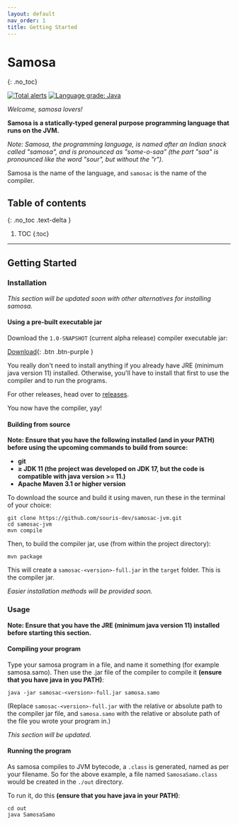 ```yaml
---
layout: default
nav_order: 1
title: Getting Started
---
```


# Samosa
{: .no_toc}

[![Total alerts](https://img.shields.io/lgtm/alerts/g/souris-dev/samosac-jvm.svg?logo=lgtm&logoWidth=18)](https://lgtm.com/projects/g/souris-dev/samosac-jvm/alerts/) [![Language grade: Java](https://img.shields.io/lgtm/grade/java/g/souris-dev/samosac-jvm.svg?logo=lgtm&logoWidth=18)](https://lgtm.com/projects/g/souris-dev/samosac-jvm/context:java)

_Welcome, samosa lovers!_

**Samosa is a statically-typed general purpose programming language that runs on the JVM.**

_Note: Samosa, the programming language, is named after an Indian snack called "samosa", and is pronounced as "some-o-saa" (the part "saa" is pronounced like the word "sour", but without the "r")._

Samosa is the name of the language, and `samosac` is the name of the compiler.
## Table of contents
{: .no_toc .text-delta }

1. TOC
{:toc}

---
## Getting Started

### Installation

_This section will be updated soon with other alternatives for installing samosa._

#### Using a pre-built executable jar

Download the `1.0-SNAPSHOT` (current alpha release) compiler executable jar:

[Download](https://github.com/souris-dev/samosac-jvm/releases/download/v1.0.0-alpha/samosac-1.0-SNAPSHOT-full.jar){: .btn .btn-purple }

You really don't need to install anything if you already have JRE (minimum java version 11) installed. Otherwise, you'll have to install that first to use the compiler and to run the programs.

For other releases, head over to [releases](https://github.com/souris-dev/samosac-jvm/releases).

You now have the compiler, yay!

#### Building from source

**Note: Ensure that you have the following installed (and in your PATH) before using the upcoming commands to build from source:**

*   **git**
*   **≥ JDK 11 (the project was developed on JDK 17, but the code is compatible with java version >= 11.)**
*   **Apache Maven 3.1 or higher version**

To download the source and build it using maven, run these in the terminal of your choice:

```
git clone https://github.com/souris-dev/samosac-jvm.git
cd samosac-jvm
mvn compile
```
Then, to build the compiler jar, use (from within the project directory):

```
mvn package
```

This will create a `samosac-<version>-full.jar` in the `target` folder. This is the compiler jar.

_Easier installation methods will be provided soon._

### Usage

**Note: Ensure that you have the JRE (minimum java version 11) installed before starting this section.**

#### Compiling your program

Type your samosa program in a file, and name it something (for example samosa.samo). Then use the .jar file of the compiler to compile it **(ensure that you have java in you PATH)**:

```
java -jar samosac-<version>-full.jar samosa.samo
```

(Replace `samosac-<version>-full.jar` with the relative or absolute path to the compiler jar file, and `samosa.samo` with the relative or absolute path of the file you wrote your program in.)

_This section will be updated._

#### Running the program

As samosa compiles to JVM bytecode, a `.class` is generated, named as per your filename. So for the above example, a file named `SamosaSamo.class` would be created in the `./out` directory.

To run it, do this **(ensure that you have java in your PATH)**:

```
cd out
java SamosaSamo
```
